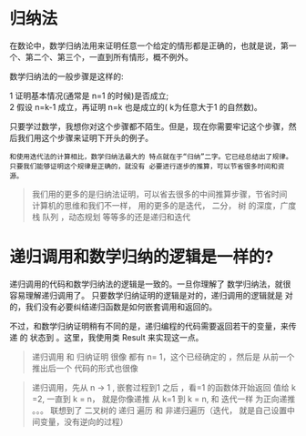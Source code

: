
# 归纳法

在数论中，数学归纳法用来证明任意一个给定的情形都是正确的，也就是说，第一个、第二个、第三个，一直到所有情形，概不例外。  
  
数学归纳法的一般步骤是这样的:  

1 证明基本情况(通常是 n=1 的时候)是否成立;  
2 假设 n=k-1 成立，再证明 n=k 也是成立的( k为任意大于1 的自然数)。  

只要学过数学，我想你对这个步骤都不陌生。但是，现在你需要牢记这个步骤，然后我们用这个步骤来证明下开头的例子。


```  
和使用迭代法的计算相比，数学归纳法最大的 特点就在于“归纳”二字。它已经总结出了规律。
只要我们能够证明这个规律是正确的，就没有 必要进行逐步的推算，可以节省很多时间和资源。

```

> 我们用的更多的是归纳法证明，可以省去很多的中间推算步骤，节省时间
> 计算机的思维和我们不一样， 用的更多的是迭代，  二分， 树 的深度，广度  栈 队列 ，动态规划 等等多的还是递归和迭代 



# 递归调用和数学归纳的逻辑是一样的?


递归调用的代码和数学归纳法的逻辑是一致的。一旦你理解了 数学归纳法，就很容易理解递归调用了。
只要数学归纳证明的逻辑是对的，递归调用的逻辑就是 对的，我们没有必要纠结递归函数是如何嵌套调用和返回的。

不过，和数学归纳证明稍有不同的是，递归编程的代码需要返回若干的变量，来传递 的 状态到 。这里，我使用类 Result 来实现这一点。



>   递归调用 和 归纳证明 很像  都有 n= 1，这个已经确定的 ，然后是 从前一个 推出后一个
    代码的形式也很像
    

>   递归调用，先从 n -> 1 , 嵌套过程到1 之后 ，看=1 的函数体开始返回 值给 k =2, 一直到 k = n， 就是你像递推
    从 k=1 到 k = n,  和 迭代一样 为正向递推
    。。。
    联想到了  二叉树的 递归 遍历 和 非递归遍历（迭代， 就是自己设置中间变量，没有逆向的过程）
    
    
        
